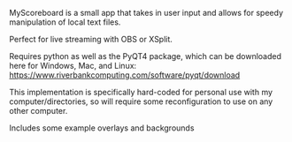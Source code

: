 MyScoreboard is a small app that takes in user input and allows for speedy manipulation of local text files.

Perfect for live streaming with OBS or XSplit.

Requires python as well as the PyQT4 package, which can be downloaded here for Windows, Mac, and Linux: https://www.riverbankcomputing.com/software/pyqt/download

This implementation is specifically hard-coded for personal use with my computer/directories, so will require some reconfiguration to use on any other computer.

Includes some example overlays and backgrounds
